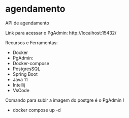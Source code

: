 # agendamento
API de agendamento

Link para acessar o PgAdmin:
http://localhost:15432/

Recursos e Ferramentas: 

- Docker
- PgAdmin:
- Docker-compose 
- PostgresSQL
- Spring Boot 
- Java 11 
- Intellij 
- VsCode

Comando para subir a imagem do postgre é o PgAdmin ! 

- docker compose up -d

